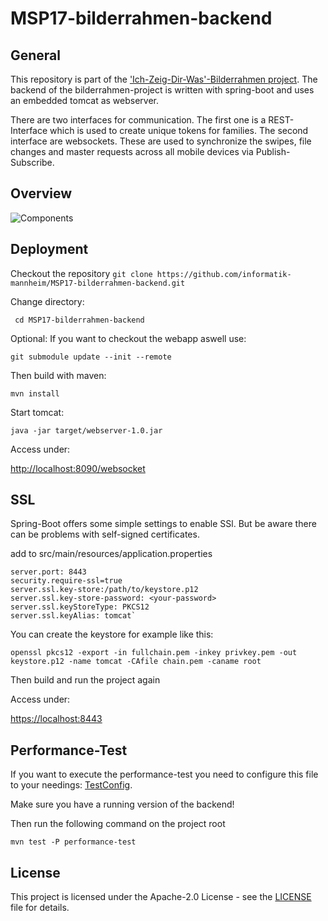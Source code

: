 # MSP17-bilderrahmen-backend

## General
This repository is part of the ['Ich-Zeig-Dir-Was'-Bilderrahmen project](https://github.com/informatik-mannheim/bilderrahmen-msp17). The backend of the bilderrahmen-project is written with spring-boot and uses an embedded tomcat as webserver.

There are two interfaces for communication. The first one is a REST-Interface which is used to create unique tokens for families. The second interface are websockets. These are used to synchronize the swipes, file changes and master requests across all mobile devices via Publish-Subscribe. 

## Overview


![Components](https://felixhefner.de/pics/Synchronizer.png)

## Deployment

Checkout the repository
```git clone https://github.com/informatik-mannheim/MSP17-bilderrahmen-backend.git```

Change directory:

``` cd MSP17-bilderrahmen-backend```

Optional: If you want to checkout the webapp aswell use:

```git submodule update --init --remote```

Then build with maven:

``` mvn install ```

Start tomcat:

```java -jar target/webserver-1.0.jar ```

Access under:

[http://localhost:8090/websocket](http://localhost:8090/websocket)


## SSL

Spring-Boot offers some simple settings to enable SSl. But be aware there can be problems with self-signed certificates.

add to src/main/resources/application.properties
```
server.port: 8443
security.require-ssl=true
server.ssl.key-store:/path/to/keystore.p12
server.ssl.key-store-password: <your-password>
server.ssl.keyStoreType: PKCS12
server.ssl.keyAlias: tomcat`
```

You can create the keystore for example like this:

```openssl pkcs12 -export -in fullchain.pem -inkey privkey.pem -out keystore.p12 -name tomcat -CAfile chain.pem -caname root```

Then build and run the project again

Access under:

[https://localhost:8443](https://localhost:8443)


## Performance-Test
If you want to execute the performance-test you need to configure this file to your needings:
[TestConfig](src/test/java/de/hsmannheim/bilderrahmen/stresstest/config/TestConfig.java).

Make sure you have a running version of the backend!

Then run the following command on the project root

```mvn test -P performance-test```


## License
This project is licensed under the Apache-2.0 License - see the [LICENSE](LICENSE) file for details.
